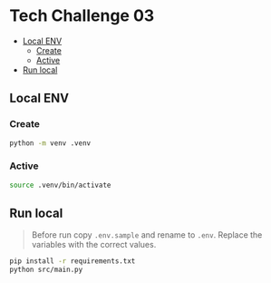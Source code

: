 # Tech Challenge 03 <!-- omit in toc -->

- [Local ENV](#local-env)
  - [Create](#create)
  - [Active](#active)
- [Run local](#run-local)

## Local ENV

### Create

```bash
python -m venv .venv
```

### Active

```bash
source .venv/bin/activate
```

## Run local

> Before run copy `.env.sample` and rename to `.env`. Replace the variables with the correct values.

```bash
pip install -r requirements.txt
python src/main.py
```
